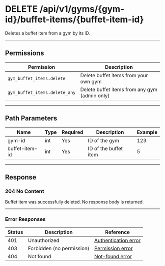 # DELETE /api/v1/gyms/{gym-id}/buffet-items/{buffet-item-id}

Deletes a buffet item from a gym by its ID.


---

## Permissions
| Permission                    | Description                                         |
|-------------------------------|-----------------------------------------------------|
| `gym_buffet_items.delete`     | Delete buffet items from your own gym               |
| `gym_buffet_items.delete_any` | Delete buffet items from any gym (admin only)       |

---

## Path Parameters
| Name           | Type | Required | Description                | Example |
|----------------|------|----------|----------------------------|---------|
| gym-id         | int  | Yes      | ID of the gym              | 123     |
| buffet-item-id | int  | Yes      | ID of the buffet item      | 5       |

---

## Response

### 204 No Content
Buffet item was successfully deleted. No response body is returned.

---

### Error Responses
| Status | Description                | Reference                                      |
|--------|----------------------------|------------------------------------------------|
| 401    | Unauthorized               | [Authentication error](../../_globals/authentication-errors.md) |
| 403    | Forbidden (no permission)  | [Permission error](../../_globals/permission-errors.md) |
| 404    | Not found                  | [Not-found error](../../_globals/not-found-errors.md) |
